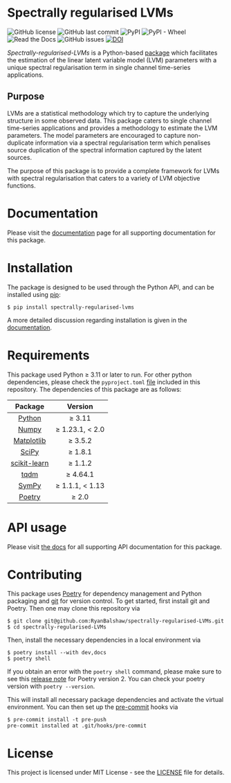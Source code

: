 # Spectrally regularised LVMs
![GitHub license](https://img.shields.io/github/license/RyanBalshaw/spectrally-regularised-LVMs)
![GitHub last commit](https://img.shields.io/github/last-commit/RyanBalshaw/spectrally-regularised-LVMs)
![PyPI](https://img.shields.io/pypi/v/spectrally-regularised-lvms)
![PyPI - Wheel](https://img.shields.io/pypi/wheel/spectrally-regularised-lvms?color=blueviolet)
![Read the Docs](https://img.shields.io/readthedocs/spectrally-regularised-lvms?color=informational)
![GitHub issues](https://img.shields.io/github/issues/RyanBalshaw/spectrally-regularised-LVMs?color=critical)
[![DOI](https://zenodo.org/badge/633742820.svg)](https://doi.org/10.5281/zenodo.14717880)

*Spectrally-regularised-LVMs* is a Python-based [package](https://pypi.org/project/spectrally-regularised-lvms/) which facilitates the estimation of the linear latent variable model (LVM) parameters with a unique spectral regularisation term in single channel time-series applications.

## Purpose
LVMs are a statistical methodology which try to capture the underlying structure in some observed data. This package caters to single channel time-series applications and provides a methodology to estimate the LVM parameters. The model parameters are encouraged to capture non-duplicate information via a spectral regularisation term which penalises source duplication of the spectral information captured by the latent sources.

The purpose of this package is to provide a complete framework for LVMs with spectral regularisation that caters to a variety of LVM objective functions.

# Documentation
Please visit the [documentation](http://spectrally-regularised-lvms.readthedocs.io/) page for all supporting documentation for this package.

# Installation
The package is designed to be used through the Python API, and  can be installed using [pip](https://pypi.org/project/pip/):
```console
$ pip install spectrally-regularised-lvms
```

A more detailed discussion regarding installation is given in the [documentation](http://spectrally-regularised-lvms.readthedocs.io/).

# Requirements

This package used Python ≥ 3.11 or later to run. For other python dependencies, please check the `pyproject.toml`
[file](https://github.com/RyanBalshaw/spectrally-regularised-LVMs/blob/main/pyproject.toml) included in this repository. The dependencies of this package are as follows:

|           Package                   	           |     Version 	     |
|:-----------------------------------------------:|:-----------------:|
|    [Python](https://www.python.org/)      	     |     ≥ 3.11  	     |
|      [Numpy](https://numpy.org/)         	      | ≥ 1.23.1, < 2.0	  |
|   [Matplotlib](https://matplotlib.org/)    	    |     ≥ 3.5.2 	     |
|      [SciPy](https://scipy.org/)         	      |     ≥ 1.8.1 	     |
|  [scikit-learn](https://scikit-learn.org/)  	   |     ≥ 1.1.2 	     |
|   [tqdm](https://github.com/tqdm/tqdm)     	    |    ≥ 4.64.1 	     |
| [SymPy](https://www.sympy.org/en/index.html) 	  | ≥ 1.1.1, < 1.13 	 |
| [Poetry](https://python-poetry.org/) 	 |      ≥ 2.0 	      |

# API usage
Please visit [the docs](http://spectrally-regularised-lvms.readthedocs.io/) for all supporting API documentation for this package.

# Contributing
This package uses [Poetry](https://python-poetry.org/) for dependency management and Python packaging and [git](https://git-scm.com/) for version control. To get started, first install git and Poetry. Then one may clone this repository via
```console
$ git clone git@github.com:RyanBalshaw/spectrally-regularised-LVMs.git
$ cd spectrally-regularised-LVMs
```

Then, install the necessary dependencies in a local environment via
```console
$ poetry install --with dev,docs
$ poetry shell
```

If you obtain an error with the `poetry shell` command, please make sure to see this [release note](https://python-poetry.org/blog/announcing-poetry-2.0.0/#poetry-export-and-poetry-shell-only-available-via-plugins) for Poetry version 2. You can check your poetry version with `poetry --version`.

This will install all necessary package dependencies and activate the virtual environment. You can then set up the [pre-commit](https://pre-commit.com/) hooks via
```console
$ pre-commit install -t pre-push
pre-commit installed at .git/hooks/pre-commit
```

# License
This project is licensed under MIT License - see the [LICENSE](https://github.com/RyanBalshaw/spectrally-regularised-LVMs/blob/main/LICENSE) file for details.
